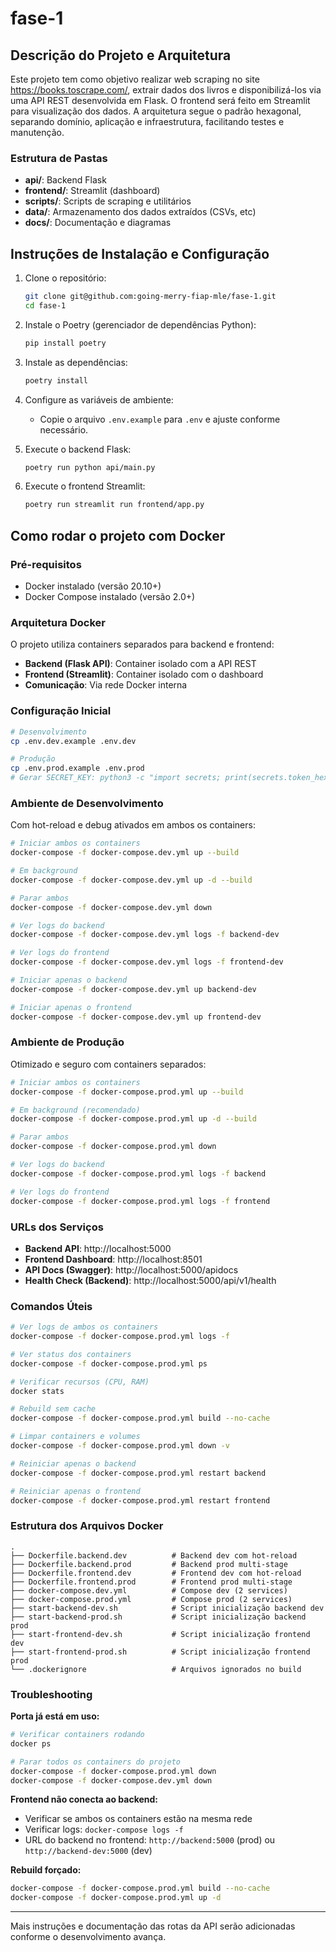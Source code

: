 # fase-1

## Descrição do Projeto e Arquitetura

Este projeto tem como objetivo realizar web scraping no site https://books.toscrape.com/, extrair dados dos livros e disponibilizá-los via uma API REST desenvolvida em Flask. O frontend será feito em Streamlit para visualização dos dados. A arquitetura segue o padrão hexagonal, separando domínio, aplicação e infraestrutura, facilitando testes e manutenção.

### Estrutura de Pastas
- **api/**: Backend Flask
- **frontend/**: Streamlit (dashboard)
- **scripts/**: Scripts de scraping e utilitários
- **data/**: Armazenamento dos dados extraídos (CSVs, etc)
- **docs/**: Documentação e diagramas

## Instruções de Instalação e Configuração

1. Clone o repositório:
   ```bash
   git clone git@github.com:going-merry-fiap-mle/fase-1.git
   cd fase-1
   ```
2. Instale o Poetry (gerenciador de dependências Python):
   ```bash
   pip install poetry
   ```
3. Instale as dependências:
   ```bash
   poetry install
   ```
4. Configure as variáveis de ambiente:
   - Copie o arquivo `.env.example` para `.env` e ajuste conforme necessário.

5. Execute o backend Flask:
   ```bash
   poetry run python api/main.py
   ```
6. Execute o frontend Streamlit:
   ```bash
   poetry run streamlit run frontend/app.py
   ```

## Como rodar o projeto com Docker

### Pré-requisitos
- Docker instalado (versão 20.10+)
- Docker Compose instalado (versão 2.0+)

### Arquitetura Docker
O projeto utiliza containers separados para backend e frontend:
- **Backend (Flask API)**: Container isolado com a API REST
- **Frontend (Streamlit)**: Container isolado com o dashboard
- **Comunicação**: Via rede Docker interna

### Configuração Inicial

```bash
# Desenvolvimento
cp .env.dev.example .env.dev

# Produção
cp .env.prod.example .env.prod
# Gerar SECRET_KEY: python3 -c "import secrets; print(secrets.token_hex(32))"
```

### Ambiente de Desenvolvimento
Com hot-reload e debug ativados em ambos os containers:

```bash
# Iniciar ambos os containers
docker-compose -f docker-compose.dev.yml up --build

# Em background
docker-compose -f docker-compose.dev.yml up -d --build

# Parar ambos
docker-compose -f docker-compose.dev.yml down

# Ver logs do backend
docker-compose -f docker-compose.dev.yml logs -f backend-dev

# Ver logs do frontend
docker-compose -f docker-compose.dev.yml logs -f frontend-dev

# Iniciar apenas o backend
docker-compose -f docker-compose.dev.yml up backend-dev

# Iniciar apenas o frontend
docker-compose -f docker-compose.dev.yml up frontend-dev
```

### Ambiente de Produção
Otimizado e seguro com containers separados:

```bash
# Iniciar ambos os containers
docker-compose -f docker-compose.prod.yml up --build

# Em background (recomendado)
docker-compose -f docker-compose.prod.yml up -d --build

# Parar ambos
docker-compose -f docker-compose.prod.yml down

# Ver logs do backend
docker-compose -f docker-compose.prod.yml logs -f backend

# Ver logs do frontend
docker-compose -f docker-compose.prod.yml logs -f frontend
```

### URLs dos Serviços

- **Backend API**: http://localhost:5000
- **Frontend Dashboard**: http://localhost:8501
- **API Docs (Swagger)**: http://localhost:5000/apidocs
- **Health Check (Backend)**: http://localhost:5000/api/v1/health

### Comandos Úteis

```bash
# Ver logs de ambos os containers
docker-compose -f docker-compose.prod.yml logs -f

# Ver status dos containers
docker-compose -f docker-compose.prod.yml ps

# Verificar recursos (CPU, RAM)
docker stats

# Rebuild sem cache
docker-compose -f docker-compose.prod.yml build --no-cache

# Limpar containers e volumes
docker-compose -f docker-compose.prod.yml down -v

# Reiniciar apenas o backend
docker-compose -f docker-compose.prod.yml restart backend

# Reiniciar apenas o frontend
docker-compose -f docker-compose.prod.yml restart frontend
```

### Estrutura dos Arquivos Docker

```
.
├── Dockerfile.backend.dev          # Backend dev com hot-reload
├── Dockerfile.backend.prod         # Backend prod multi-stage
├── Dockerfile.frontend.dev         # Frontend dev com hot-reload
├── Dockerfile.frontend.prod        # Frontend prod multi-stage
├── docker-compose.dev.yml          # Compose dev (2 services)
├── docker-compose.prod.yml         # Compose prod (2 services)
├── start-backend-dev.sh            # Script inicialização backend dev
├── start-backend-prod.sh           # Script inicialização backend prod
├── start-frontend-dev.sh           # Script inicialização frontend dev
├── start-frontend-prod.sh          # Script inicialização frontend prod
└── .dockerignore                   # Arquivos ignorados no build
```

### Troubleshooting
**Porta já está em uso:**
```bash
# Verificar containers rodando
docker ps

# Parar todos os containers do projeto
docker-compose -f docker-compose.prod.yml down
docker-compose -f docker-compose.dev.yml down
```
**Frontend não conecta ao backend:**
- Verificar se ambos os containers estão na mesma rede
- Verificar logs: `docker-compose logs -f`
- URL do backend no frontend: `http://backend:5000` (prod) ou `http://backend-dev:5000` (dev)

**Rebuild forçado:**
```bash
docker-compose -f docker-compose.prod.yml build --no-cache
docker-compose -f docker-compose.prod.yml up -d
```

---
Mais instruções e documentação das rotas da API serão adicionadas conforme o desenvolvimento avança.
